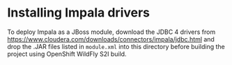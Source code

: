 Installing Impala drivers
====
To deploy Impala as a JBoss module, download the JDBC 4 drivers from https://www.cloudera.com/downloads/connectors/impala/jdbc.html and drop the
.JAR files listed in `module.xml` into this directory before building the project using OpenShift WildFly S2I build.
 
